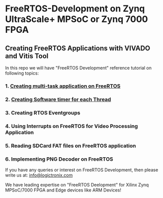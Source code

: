 # FreeRTOS-Development on Zynq UltraScale+ MPSoC or Zynq 7000 FPGA
## Creating FreeRTOS Applications with VIVADO and Vitis Tool
In this repo we will have "FreeRTOS Development" reference tutorial on following topics:
### 1. [Creating multi-task application on FreeRTOS](https://github.com/LogicTronix/FreeRTOS-Development/tree/master/Creating-Multi-Task)
### 2. [Creating Software timer for each Thread](https://github.com/LogicTronix/FreeRTOS-Development/blob/master/Creating-Software-Timer)
### 3. Creating RTOS Eventgroups
### 4. Using Interrupts on FreeRTOS for Video Processing Application
### 5. Reading SDCard FAT files on FreeRTOS application
### 6. Implementing PNG Decoder on FreeRTOS

If you have any queries or interest on FreeRTOS Development, then please write us at: info@logictronix.com

We have leading expertise on "FreeRTOS Deelopment" for Xilinx Zynq MPSoC/7000 FPGA and Edge devices like ARM Devices!
